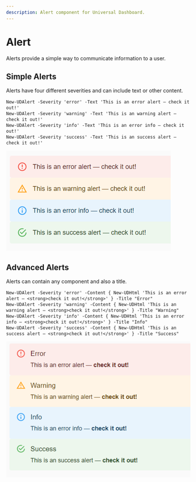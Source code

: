 ```yaml
---
description: Alert component for Universal Dashboard.
---
```


# Alert

Alerts provide a simple way to communicate information to a user.

## Simple Alerts

Alerts have four different severities and can include text or other content.

```text
New-UDAlert -Severity 'error' -Text 'This is an error alert — check it out!' 
New-UDAlert -Severity 'warning' -Text 'This is an warning alert — check it out!'
New-UDAlert -Severity 'info' -Text 'This is an error info — check it out!' 
New-UDAlert -Severity 'success' -Text 'This is an success alert — check it out!'
```

![Alert Types](../../../.gitbook/assets/image%20%28210%29.png)

## Advanced Alerts

Alerts can contain any component and also a title.

```text
New-UDAlert -Severity 'error' -Content { New-UDHtml 'This is an error alert — <strong>check it out!</strong>' } -Title "Error"
New-UDAlert -Severity 'warning' -Content { New-UDHtml 'This is an warning alert — <strong>check it out!</strong>' } -Title "Warning"
New-UDAlert -Severity 'info' -Content { New-UDHtml 'This is an error info — <strong>check it out!</strong>' } -Title "Info"
New-UDAlert -Severity 'success' -Content { New-UDHtml 'This is an success alert — <strong>check it out!</strong>' } -Title "Success"
```

![Advanced Alerts](../../../.gitbook/assets/image%20%28211%29.png)

